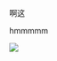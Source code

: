 <html>

<head>
<title>你说你妈呢</title>
</head>

<body>
<p>啊这</p>
<p>hmmmmm</p>
<img src='http://i1.fuimg.com/608576/a7167935bc38ab13.jpg'>
</body>

</html>
